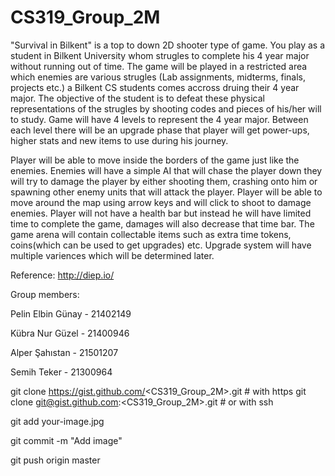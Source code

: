# CS319_Group_2M


"Survival in Bilkent" is a top to down 2D shooter type of game. You play as a student in Bilkent University whom strugles to complete his 4 year major without running out of time. The game will be played in a restricted area which enemies are various strugles (Lab assignments, midterms, finals, projects etc.) a Bilkent CS students comes accross druing their 4 year major. The objective of the student is to defeat these physical representations of the strugles by shooting codes and pieces of his/her will to study. Game will have 4 levels to represent the 4 year major. Between each level there will be an upgrade phase that player will get power-ups, higher stats and new items to use during his journey. 

Player will be able to move inside the borders of the game just like the enemies. Enemies will have a simple AI that will chase the player down they will try to damage the player by either shooting them, crashing onto him or spawning other enemy units that will attack the player. Player will be able to move around the map using arrow keys and will click to shoot to damage enemies. Player will not have a health bar but instead he will have limited time to complete the game, damages will also decrease that time bar. The game arena will contain collectable items such as extra time tokens, coins(which can be used to get upgrades) etc.  Upgrade system will have multiple variences which will be determined later.

Reference: http://diep.io/

Group members:

Pelin Elbin Günay - 21402149 

Kübra Nur Güzel - 21400946

Alper Şahıstan - 21501207

Semih Teker - 21300964


git clone https://gist.github.com/<CS319_Group_2M>.git # with https
git clone git@gist.github.com:<CS319_Group_2M>.git     # or with ssh

git add your-image.jpg

git commit -m "Add image"

git push origin master

